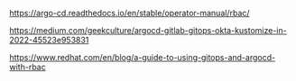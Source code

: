 https://argo-cd.readthedocs.io/en/stable/operator-manual/rbac/

https://medium.com/geekculture/argocd-gitlab-gitops-okta-kustomize-in-2022-45523e953831

https://www.redhat.com/en/blog/a-guide-to-using-gitops-and-argocd-with-rbac